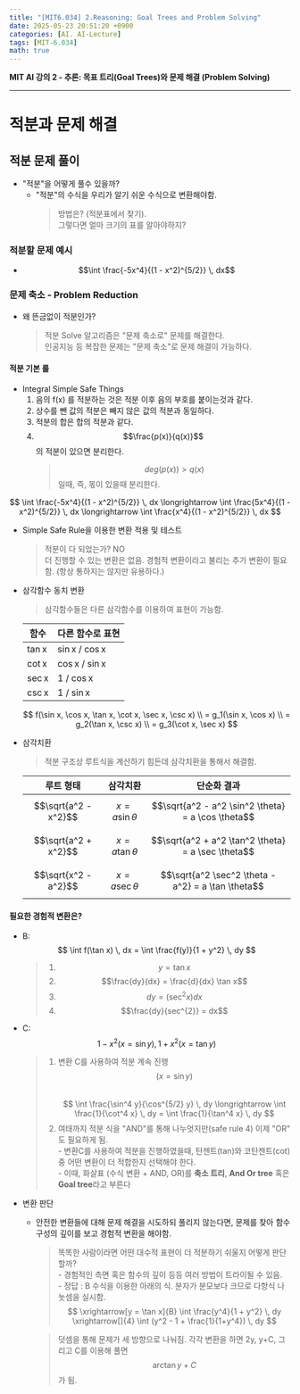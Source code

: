 ```yaml
---
title: "[MIT6.034] 2.Reasoning: Goal Trees and Problem Solving"
date: 2025-05-23 20:51:20 +0900
categories: [AI. AI-Lecture]
tags: [MIT-6.034]
math: true
---
```


**MIT AI 강의 2 - 추론: 목표 트리(Goal Trees)와 문제 해결 (Problem Solving)**

---

# **적분과 문제 해결**



## **적분 문제 풀이**
  - "적분"을 어떻게 풀수 있을까?
    - "적분"의 수식을 우리가 알기 쉬운 수식으로 변환해야함.
      > 방법은? (적분표에서 찾기).  
      그렇다면 얼마 크기의 표를 알아야하지?

### 적분할 문제 예시
  - $$\int \frac{-5x^4}{(1 - x^2)^{5/2}} \, dx$$


### **문제 축소 - Problem Reduction**
  * 왜 뜬금없이 적분인가?
    > 적분 Solve 알고리즘은 "문제 축소로" 문제를 해결한다.  
     인공지능 등 복잡한 문제는 "문제 축소"로 문제 해결이 가능하다. 

#### 적분 기본 룰
- Integral Simple Safe Things
  1. 음의 f(x) 를 적분하는 것은 적분 이후 음의 부호를 붙이는것과 같다.
  2. 상수를 뺀 값의 적분은 빼지 않은 값의 적분과 동일하다.
  3. 적분의 합은 합의 적분과 같다.
  4. $$\frac{p(x)}{q(x)}$$ 의 적분이 있으면 분리한다.
      > $$deg(p(x)) > q(x)$$ 일때, 즉, 몫이 있을때 분리한다.

$$
\int \frac{-5x^4}{(1 - x^2)^{5/2}} \, dx 
\longrightarrow 
\int \frac{5x^4}{(1 - x^2)^{5/2}} \, dx 
\longrightarrow 
\int \frac{x^4}{(1 - x^2)^{5/2}} \, dx 
$$


- Simple Safe Rule을 이용한 변환 적용 및 테스트
  > 적분이 다 되었는가? NO  
  더 진행할 수 있는 변환은 없음. 경험적 변환이라고 불리는 추가 변환이 필요함. (항상 통하지는 않지만 유용하다.)


- 삼각함수 동치 변환
  > 삼각함수들은 다른 삼각함수를 이용하여 표현이 가능함.

  | 함수  | 다른 함수로 표현 |
  | ----- | ---------------- |
  | tan x | sin x / cos x    |
  | cot x | cos x / sin x    |
  | sec x | 1 / cos x        |
  | csc x | 1 / sin x        |


  $$
f(\sin x, \cos x, \tan x, \cot x, \sec x, \csc x)   \\ 
  = g_1(\sin x, \cos x)   \\
  = g_2(\tan x, \csc x)   \\
  = g_3(\cot x, \sec x)
  $$

- 삼각치환
  > 적분 구조상 루트식을 계산하기 힘든데 삼각치환을 통해서 해결함.

    
    | 루트 형태            | 삼각치환              | 단순화 결과                                        |
    | -------------------- | --------------------- | -------------------------------------------------- |
    | $$\sqrt{a^2 - x^2}$$ | $$x = a \sin \theta$$ | $$\sqrt{a^2 - a^2 \sin^2 \theta} = a \cos \theta$$ |
    | $$\sqrt{a^2 + x^2}$$ | $$x = a \tan \theta$$ | $$\sqrt{a^2 + a^2 \tan^2 \theta} = a \sec \theta$$ |
    | $$\sqrt{x^2 - a^2}$$ | $$x = a \sec \theta$$ | $$\sqrt{a^2 \sec^2 \theta - a^2} = a \tan \theta$$ |
    


#### 필요한 경험적 변환은?
  - B:
  $$
  \int f(\tan x) \, dx = \int \frac{f(y)}{1 + y^2} \, dy
  $$
    > 1. $$y = \tan x$$  
    > 2. $$\frac{dy}{dx} = \frac{d}{dx} \tan x$$  
    > 3. $$dy = (\sec^{2} x)dx$$
    > 4. $$\frac{dy}{sec^{2}} = dx$$

  - C:
  $$ 
  1 - x^2 (x =\sin y), 
  1 + x^2 (x =\tan y)
  $$
    > 1. 변환 C를 사용하여 적분 계속 진행  $$(x= \sin y)$$  
      $$
      \int \frac{\sin^4 y}{\cos^{5/2} y} \, dy
      \longrightarrow 
      \int \frac{1}{\cot^4 x} \, dy = \int \frac{1}{\tan^4 x} \, dy
      $$  
    > 2. 여태까지 적분 식을 "AND"를 통해 나누엇지만(safe rule 4) 이제 "OR" 도 필요하게 됨.  
        - 변환C를 사용하여 적분을 진행하였을때, 탄젠트(tan)와 코탄젠트(cot) 중 어떤 변환이 더 적합한지 선택해야 한다.  
        - 이때, 화살표 (수식 변환 + AND, OR)를 **축소 트리**, **And Or tree** 혹은 **Goal tree**라고 부른다

- 변환 판단
  - 안전한 변환들에 대해 문제 해결을 시도하되 풀리지 않는다면, 문제를 찾아 함수 구성의 깊이를 보고 경험적 변환을 해야함.
    > 똑똑한 사람이라면 어떤 대수적 표현이 더 적분하기 쉬울지 어떻게 판단할까?  
        - 경험적인 측면 혹은 함수의 깊이 등등 여러 방법이 트라이될 수 있음.  
        - 정답 : B 수식을 이용한 아래의 식. 분자가 분모보다 크므로 다항식 나눗셈을 실시함.  
    $$
    \xrightarrow[y = \tan x]{B} \int \frac{y^4}{1 + y^2} \, dy
      \xrightarrow[]{4} \int (y^2 - 1 + \frac{1}{1+y^4}) \, dy
    $$  

    > 덧셈을 통해 문제가 세 방향으로 나눠짐. 각각 변환을 하면 2y, y+C, 그리고 C를 이용해 풀면 $$\arctan y + C$$ 가 됨.  



